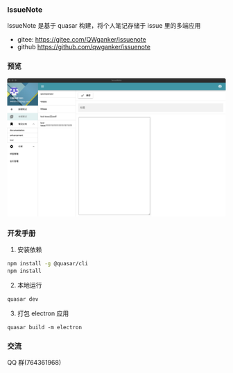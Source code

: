 ### IssueNote

IssueNote 是基于 quasar 构建，将个人笔记存储于 issue 里的多端应用

- gitee: https://gitee.com/QWganker/issuenote
- github https://github.com/qwganker/issuenote

### 预览

![image](./docs/imgs/preview.png)

### 开发手册

1. 安装依赖

```bash
npm install -g @quasar/cli
npm install
```

2. 本地运行

```bash
quasar dev
```

3. 打包 electron 应用

```
quasar build -m electron
```

### 交流

QQ 群(764361968)
